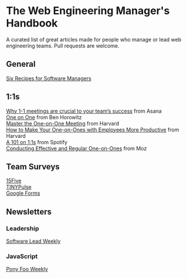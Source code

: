 # The Web Engineering Manager's Handbook
A curated list of great articles made for people who manage or lead web engineering teams. Pull requests are welcome.

## General
[Six Recipes for Software Managers](http://eng.localytics.com/six-recipes-for-software-managers/)

## 1:1s
[Why 1-1 meetings are crucial to your team’s success](https://blog.asana.com/2015/05/workstyle-what-is-a-1-1/) from Asana    
[One on One](http://www.bhorowitz.com/one_on_one) from Ben Horowitz    
[Master the One-on-One Meeting](http://hbswk.hbs.edu/item/master-the-one-on-one-meeting) from Harvard    
[How to Make Your One-on-Ones with Employees More Productive](https://hbr.org/2016/08/how-to-make-your-one-on-ones-with-employees-more-productive) from Harvard    
[A 101 on 1:1s](https://labs.spotify.com/2015/12/16/a-101-on-11s/) from Spotify   
[Conducting Effective and Regular One-on-Ones](https://moz.com/blog/conducting-effective-and-regular-oneonones) from Moz

## Team Surveys
[15Five](https://www.15five.com/)    
[TINYPulse](https://www.tinypulse.com/)    
[Google Forms](https://www.google.com/forms/about/)

## Newsletters
### Leadership
[Software Lead Weekly](http://softwareleadweekly.com/)

### JavaScript
[Pony Foo Weekly](https://ponyfoo.com/weekly)
